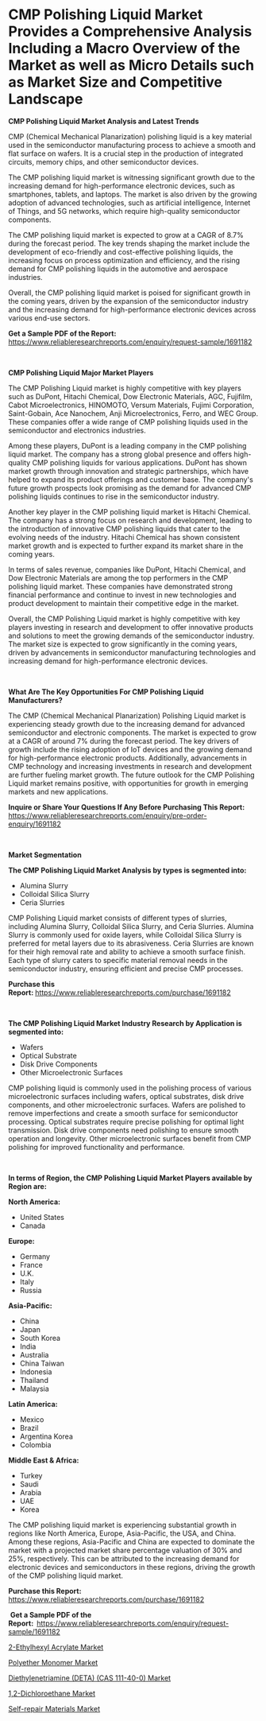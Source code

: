 <p><h1>CMP Polishing Liquid Market Provides a Comprehensive Analysis Including a Macro Overview of the Market as well as Micro Details such as Market Size and Competitive Landscape</h1></p><p><strong>CMP Polishing Liquid Market Analysis and Latest Trends</strong></p>
<p><p>CMP (Chemical Mechanical Planarization) polishing liquid is a key material used in the semiconductor manufacturing process to achieve a smooth and flat surface on wafers. It is a crucial step in the production of integrated circuits, memory chips, and other semiconductor devices.</p><p>The CMP polishing liquid market is witnessing significant growth due to the increasing demand for high-performance electronic devices, such as smartphones, tablets, and laptops. The market is also driven by the growing adoption of advanced technologies, such as artificial intelligence, Internet of Things, and 5G networks, which require high-quality semiconductor components.</p><p>The CMP polishing liquid market is expected to grow at a CAGR of 8.7% during the forecast period. The key trends shaping the market include the development of eco-friendly and cost-effective polishing liquids, the increasing focus on process optimization and efficiency, and the rising demand for CMP polishing liquids in the automotive and aerospace industries.</p><p>Overall, the CMP polishing liquid market is poised for significant growth in the coming years, driven by the expansion of the semiconductor industry and the increasing demand for high-performance electronic devices across various end-use sectors.</p></p>
<p><strong>Get a Sample PDF of the Report:&nbsp;</strong> <a href="https://www.reliableresearchreports.com/enquiry/request-sample/1691182">https://www.reliableresearchreports.com/enquiry/request-sample/1691182</a></p>
<p>&nbsp;</p>
<p><strong>CMP Polishing Liquid Major Market Players</strong></p>
<p><p>The CMP Polishing Liquid market is highly competitive with key players such as DuPont, Hitachi Chemical, Dow Electronic Materials, AGC, Fujifilm, Cabot Microelectronics, HINOMOTO, Versum Materials, Fujimi Corporation, Saint-Gobain, Ace Nanochem, Anji Microelectronics, Ferro, and WEC Group. These companies offer a wide range of CMP polishing liquids used in the semiconductor and electronics industries.</p><p>Among these players, DuPont is a leading company in the CMP polishing liquid market. The company has a strong global presence and offers high-quality CMP polishing liquids for various applications. DuPont has shown market growth through innovation and strategic partnerships, which have helped to expand its product offerings and customer base. The company's future growth prospects look promising as the demand for advanced CMP polishing liquids continues to rise in the semiconductor industry.</p><p>Another key player in the CMP polishing liquid market is Hitachi Chemical. The company has a strong focus on research and development, leading to the introduction of innovative CMP polishing liquids that cater to the evolving needs of the industry. Hitachi Chemical has shown consistent market growth and is expected to further expand its market share in the coming years.</p><p>In terms of sales revenue, companies like DuPont, Hitachi Chemical, and Dow Electronic Materials are among the top performers in the CMP polishing liquid market. These companies have demonstrated strong financial performance and continue to invest in new technologies and product development to maintain their competitive edge in the market.</p><p>Overall, the CMP Polishing Liquid market is highly competitive with key players investing in research and development to offer innovative products and solutions to meet the growing demands of the semiconductor industry. The market size is expected to grow significantly in the coming years, driven by advancements in semiconductor manufacturing technologies and increasing demand for high-performance electronic devices.</p></p>
<p>&nbsp;</p>
<p><strong>What Are The Key Opportunities For CMP Polishing Liquid Manufacturers?</strong></p>
<p><p>The CMP (Chemical Mechanical Planarization) Polishing Liquid market is experiencing steady growth due to the increasing demand for advanced semiconductor and electronic components. The market is expected to grow at a CAGR of around 7% during the forecast period. The key drivers of growth include the rising adoption of IoT devices and the growing demand for high-performance electronic products. Additionally, advancements in CMP technology and increasing investments in research and development are further fueling market growth. The future outlook for the CMP Polishing Liquid market remains positive, with opportunities for growth in emerging markets and new applications.</p></p>
<p><strong>Inquire or Share Your Questions If Any Before Purchasing This Report:</strong> <a href="https://www.reliableresearchreports.com/enquiry/pre-order-enquiry/1691182">https://www.reliableresearchreports.com/enquiry/pre-order-enquiry/1691182</a></p>
<p>&nbsp;</p>
<p><strong>Market Segmentation</strong></p>
<p><strong>The CMP Polishing Liquid Market Analysis by types is segmented into:</strong></p>
<p><ul><li>Alumina Slurry</li><li>Colloidal Silica Slurry</li><li>Ceria Slurries</li></ul></p>
<p><p>CMP Polishing Liquid market consists of different types of slurries, including Alumina Slurry, Colloidal Silica Slurry, and Ceria Slurries. Alumina Slurry is commonly used for oxide layers, while Colloidal Silica Slurry is preferred for metal layers due to its abrasiveness. Ceria Slurries are known for their high removal rate and ability to achieve a smooth surface finish. Each type of slurry caters to specific material removal needs in the semiconductor industry, ensuring efficient and precise CMP processes.</p></p>
<p><strong>Purchase this Report:&nbsp;</strong><a href="https://www.reliableresearchreports.com/purchase/1691182">https://www.reliableresearchreports.com/purchase/1691182</a></p>
<p>&nbsp;</p>
<p><strong>The CMP Polishing Liquid Market Industry Research by Application is segmented into:</strong></p>
<p><ul><li>Wafers</li><li>Optical Substrate</li><li>Disk Drive Components</li><li>Other Microelectronic Surfaces</li></ul></p>
<p><p>CMP polishing liquid is commonly used in the polishing process of various microelectronic surfaces including wafers, optical substrates, disk drive components, and other microelectronic surfaces. Wafers are polished to remove imperfections and create a smooth surface for semiconductor processing. Optical substrates require precise polishing for optimal light transmission. Disk drive components need polishing to ensure smooth operation and longevity. Other microelectronic surfaces benefit from CMP polishing for improved functionality and performance.</p></p>
<p>&nbsp;</p>
<p><strong>In terms of Region, the CMP Polishing Liquid Market Players available by Region are:</strong></p>
<p>
    <p> <strong> North America: </strong>
        <ul>
            <li>United States</li>
            <li>Canada</li>
        </ul>
        </p> 
    <p> <strong> Europe: </strong>
        <ul>
            <li>Germany</li>
            <li>France</li>
            <li>U.K.</li>
            <li>Italy</li>
            <li>Russia</li>
        </ul>
        </p> 
    <p> <strong> Asia-Pacific: </strong>
        <ul>
            <li>China</li>
            <li>Japan</li>
            <li>South Korea</li>
            <li>India</li>
            <li>Australia</li>
            <li>China Taiwan</li>
            <li>Indonesia</li>
            <li>Thailand</li>
            <li>Malaysia</li>
        </ul>
        </p> 
    <p> <strong> Latin America: </strong>
        <ul>
            <li>Mexico</li>
            <li>Brazil</li>
            <li>Argentina Korea</li>
            <li>Colombia</li>
        </ul>
        </p> 
    <p> <strong> Middle East & Africa: </strong>
        <ul>
            <li>Turkey</li>
            <li>Saudi</li>
            <li>Arabia</li>
            <li>UAE</li>
            <li>Korea</li>
        </ul>
    </p>
    </p>
<p><p>The CMP polishing liquid market is experiencing substantial growth in regions like North America, Europe, Asia-Pacific, the USA, and China. Among these regions, Asia-Pacific and China are expected to dominate the market with a projected market share percentage valuation of 30% and 25%, respectively. This can be attributed to the increasing demand for electronic devices and semiconductors in these regions, driving the growth of the CMP polishing liquid market.</p></p>
<p><strong>Purchase this Report: </strong><a href="https://www.reliableresearchreports.com/purchase/1691182">https://www.reliableresearchreports.com/purchase/1691182</a></p>
<p>&nbsp;<strong>Get a Sample PDF of the Report:&nbsp;&nbsp;</strong><a href="https://www.reliableresearchreports.com/enquiry/request-sample/1691182">https://www.reliableresearchreports.com/enquiry/request-sample/1691182</a></p>
<p><strong></strong></p>
<p><p><a href="https://github.com/seekum/Market-Research-Report-List-1/blob/main/2-ethylhexyl-acrylate-market.md">2-Ethylhexyl Acrylate Market</a></p><p><a href="https://github.com/NorbertYates/Market-Research-Report-List-3/blob/main/polyether-monomer-market.md">Polyether Monomer Market</a></p><p><a href="https://github.com/bobicer/Market-Research-Report-List-2/blob/main/diethylenetriamine-deta-cas-111-40-0-market.md">Diethylenetriamine (DETA) (CAS 111-40-0) Market</a></p><p><a href="https://github.com/nancykennedykellievqfqt2/Market-Research-Report-List-1/blob/main/12-dichloroethane-market.md">1,2-Dichloroethane Market</a></p><p><a href="https://github.com/timeliteaut/Market-Research-Report-List-1/blob/main/self-repair-materials-market.md">Self-repair Materials Market</a></p></p>